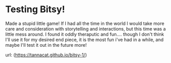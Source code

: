 # Testing Bitsy!
Made a stupid little game! If I had all the time in the world I would take more care and consideration with storytelling and interactions, but this time was a little mess around. I found it oddly theraputic and fun.... though I don't think I'll use it for 
my desired end piece, it is the most fun i've had in a while, and maybe I'll test it out in the future more!

url: (https://tannacat.github.io/bitsy-1/)
